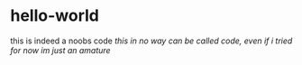 # hello-world
this is indeed a noobs code
*this in no way can be called code, even if i tried
for now im just an amature*

